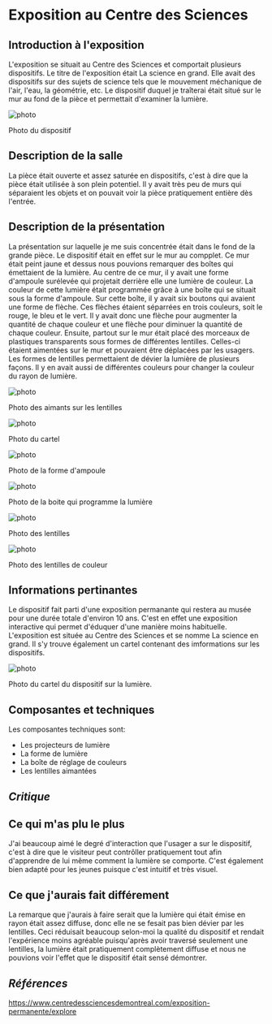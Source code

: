# **Exposition au Centre des Sciences**

## Introduction à l'exposition

L'exposition se situait au Centre des Sciences et comportait plusieurs dispositifs. Le titre de l'exposition était La science en grand. Elle avait des dispositifs sur des sujets de science tels que le mouvement méchanique de l'air, l'eau, la géométrie, etc. Le dispositif duquel je traîterai était situé sur le mur au fond de la pièce et permettait d'examiner la lumière. 

![photo](./medias/photo_KC_dispositif.jpg)

Photo du dispositif

## Description de la salle

La pièce était ouverte et assez saturée en dispositifs, c'est à dire que la pièce était utilisée à son plein potentiel. Il y avait très peu de murs qui séparaient les objets et on pouvait voir la pièce pratiquement entière dès l'entrée.

## Description de la présentation

La présentation sur laquelle je me suis concentrée était dans le fond de la grande pièce. Le dispositif était en effet sur le mur au compplet. Ce mur était peint jaune et dessus nous pouvions remarquer des boîtes qui émettaient de la lumière. Au centre de ce mur, il y avait une forme d'ampoule surélevée qui projetait derrière elle une lumière de couleur. La couleur de cette lumière était programmée grâce à une boîte qui se situait sous la forme d'ampoule. Sur cette boîte, il y avait six boutons qui avaient une forme de flèche. Ces flèches étaient séparrées en trois couleurs, soit le rouge, le bleu et le vert. Il y avait donc une flèche pour augmenter la quantité de chaque couleur et une flèche pour diminuer la quantité de chaque couleur. Ensuite, partout sur le mur était placé des morceaux de plastiques transparents sous formes de différentes lentilles. Celles-ci étaient aimentées sur le mur et pouvaient être déplacées par les usagers. Les formes de lentilles permettaient de dévier la lumière de plusieurs façons. Il y en avait aussi de différentes couleurs pour changer la couleur du rayon de lumière.

![photo](./medias/photo_KC_aimants.jpg)

Photo des aimants sur les lentilles

![photo](./medias/photo_KC_cartel.jpg)

Photo du cartel

![photo](./medias/photo_KC_forme_ampoule.jpg)

Photo de la forme d'ampoule

![photo](./medias/photo_KC_boite_couleur.jpg)

Photo de la boite qui programme la lumière

![photo](./medias/photo_KC_lentilles.jpg)

Photo des lentilles

![photo](./medias/photo_KC_lentille_couleur.jpg)

Photo des lentilles de couleur

## Informations pertinantes

Le dispositif fait parti d'une exposition permanante qui restera au musée pour une durée totale d'environ 10 ans. C'est en effet une exposition interactive qui permet d'éduquer d'une manière moins habituelle. L'exposition est située au Centre des Sciences et se nomme La science en grand. Il s'y trouve également un cartel contenant des imformations sur les dispositifs.

![photo](./media/)

Photo du cartel du dispositif sur la lumière.

## Composantes et techniques

 Les composantes techniques sont:
 - Les projecteurs de lumière
 - La forme de lumière
 - La boîte de réglage de couleurs
 - Les lentilles aimantées



## ***Critique***

## Ce qui m'as plu le plus

J'ai beaucoup aimé le degré d'interaction que l'usager a sur le dispositif, c'est à dire que le visiteur peut contrôller pratiquement tout afin d'apprendre de lui même comment la lumière se comporte. C'est également bien adapté pour les jeunes puisque c'est intuitif et très visuel.

## Ce que j'aurais fait différement

La remarque que j'aurais à faire serait que la lumière qui était émise en rayon était assez diffuse, donc elle ne se fesait pas bien dévier par les lentilles. Ceci réduisait beaucoup selon-moi la qualité du dispositif et rendait l'expérience moins agréable puisqu'après avoir traversé seulement une lentilles, la lumière était pratiquement complètement diffuse et nous ne pouvions voir l'effet que le dispositif était sensé démontrer.

## ***Références***

https://www.centredessciencesdemontreal.com/exposition-permanente/explore
